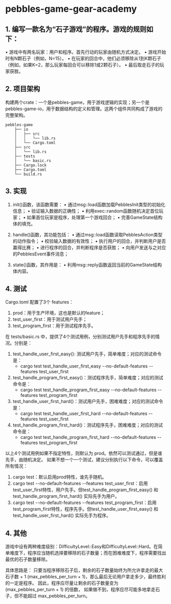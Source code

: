# pebbles-game-gear-academy
## 1. 编写一款名为“石子游戏”的程序。游戏的规则如下：
• 游戏中有两名玩家：用户和程序。首先行动的玩家由随机方式决定。
• 游戏开始时有N颗石子（例如，N=15）。
• 在玩家的回合中，他们必须移除从1到K颗石子（例如，如果K=2，那么玩家每回合可以移除1或2颗石子）。
• 最后取走石子的玩家获胜。

## 2. 项目架构
构建两个crate：一个是pebbles-game，用于游戏逻辑的实现；另一个是pebbles-game-io，用于数据结构的定义和管理。这两个组件共同构成了游戏的完整架构。
```Shell
pebbles-game
    ├── io
    │   ├── src
    │   │   └── lib.rs
    │   └── Cargo.toml
    ├── src
    │   └── lib.rs
    ├── tests
    │   └── basic.rs
    ├── Cargo.lock
    ├── Cargo.toml
    └── build.rs
```

## 3. 实现 
1. init()函数，该函数需要： 
• 通过msg::load函数加载PebblesInit类型的初始化信息； 
• 验证输入数据的正确性； 
• 利用exec::random函数随机决定首位玩家； 
• 如果首位玩家是程序，处理第一个游戏回合； 
• 完善GameState结构体的填充。

2. handle()函数，其功能包括： 
• 通过msg::load函数读取PebblesAction类型的动作指令； 
• 校验输入数据的有效性； 
• 执行用户的回合，并判断用户是否赢得比赛； 
• 进行程序的回合，并判断程序是否获胜； 
• 向用户发送与之对应的PebblesEvent事件消息；

3. state()函数，其作用是： 
• 利用msg::reply函数返回当前的GameState结构体内容。

## 4. 测试
Cargo.toml 配置了3个 features：
1. prod：用于生产环境，这也是默认的feature； 
2. test_user_first：用于测试用户先手； 
3. test_program_first：用于测试程序先手。


在 tests/basic.rs 中，提供了4个测试用例，分别测试用户先手和程序先手的情况。分别是：
1. test_handle_user_first_easy(): 测试用户先手，简单难度；对应的测试命令是：
    - cargo test test_handle_user_first_easy --no-default-features --features test_user_first
2. test_handle_program_first_easy()：测试程序先手，简单难度；对应的测试命令是：
    - cargo test test_handle_program_first_easy --no-default-features --features test_program_first
3. test_handle_user_first_hard()：测试用户先手，困难难度；对应的测试命令是：
    - cargo test test_handle_user_first_hard --no-default-features --features test_user_first
4. test_handle_program_first_hard()：测试程序先手，困难难度；对应的测试命令是：
    - cargo test test_handle_program_first_hard --no-default-features --features test_program_first

以上4个测试用例如果不指定特性，则默认为 prod。依然可以测试通过，但是谁先手，由随机决定。
如果不想一个一个测试，建议分别执行以下命令，可以覆盖所有情况：
1. cargo test：默认启用prod特性，谁先手随机。
2. cargo test --no-default-features --features test_user_first：启用test_user_first特性，用户先手。但test_handle_program_first_easy() 和 test_handle_program_first_hard() 实际先手为用户。
3. cargo test --no-default-features --features test_program_first：启用test_program_first特性，程序先手。但test_handle_user_first_easy() 和 test_handle_user_first_hard() 实际先手为程序。

## 4. 其他
游戏中设有两种难度级别：DifficultyLevel::Easy和DifficultyLevel::Hard。在简单难度下，程序应当随机选择要移除的石子数量；而在困难难度下，程序需要找出最优的石子数量移除。

具体思路是：
只要当程序移除石子后，剩余的石子数量始终为所允许拿走的最大石子数 + 1 (max_pebbles_per_turn + 1)，那么最后无论用户拿走多少，最终胜利的一定是程序。
因此，程序应尽量让剩余的石子数量变为 (max_pebbles_per_turn + 1) 的倍数，
如果做不到，程序应尽可能多地拿走石子，但不能超过 max_pebbles_per_turn。